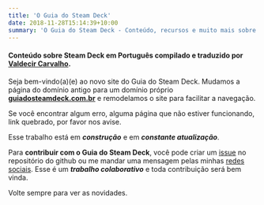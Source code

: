 ```yaml
---
title: 'O Guia do Steam Deck'
date: 2018-11-28T15:14:39+10:00
summary: 'O Guia do Steam Deck - Conteúdo, recursos e muito mais sobre o Steam Deck em Português. Tudo o que você precisa saber sobre o Steam Deck está aqui.'
---
```


#### Conteúdo sobre Steam Deck em Português compilado e traduzido por [Valdecir Carvalho](https://iamval.me).

Seja bem-vindo(a)(e) ao novo site do Guia do Steam Deck. Mudamos a página do domínio antigo para um domínio próprio **[guiadosteamdeck.com.br](https://guiadosteamdeck.com.br)** e remodelamos o site para facilitar a navegação.

Se você encontrar algum erro, alguma página que não estiver funcionando, link quebrado, por favor nos avise.

Esse trabalho está em _**construção**_ e em _**constante atualização**_. 

Para **contribuir com o Guia do Steam Deck**, você pode criar um [issue](https://github.com/valdecircarvalho/guia-do-steam-deck/issues) no repositório do github ou me mandar uma mensagem pelas minhas [redes sociais](https://iamval.me). Esse é um _**trabalho colaborativo**_ e toda contribuição será bem vinda.

Volte sempre para ver as novidades.

